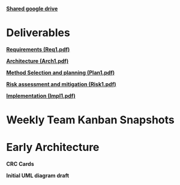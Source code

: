 [**Shared google drive**](https://drive.google.com/drive/folders/1l4Lk-Vf48PNgYtPrPXCtd_GTFKiuEJku)

# Deliverables

[**Requirements (Req1.pdf)**](link)

[**Architecture (Arch1.pdf)**](link)

[**Method Selection and planning (Plan1.pdf)**](link)

[**Risk assessment and mitigation (Risk1.pdf)**](link)

[**Implementation (Impl1.pdf)**](link)

# Weekly Team Kanban Snapshots


# Early Architecture

**CRC Cards**

**Initial UML diagram draft**
